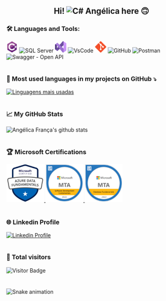 <div align="center">

## Hi! <img height="30" src="https://camo.githubusercontent.com/e8e7b06ecf583bc040eb60e44eb5b8e0ecc5421320a92929ce21522dbc34c891/68747470733a2f2f6d656469612e67697068792e636f6d2f6d656469612f6876524a434c467a6361737252346961377a2f67697068792e676966" title="C#" alt="C#" /> Angélica here 🙃 

</div>


### 🛠 Languages and Tools: <br>

<div align="left">
<img height="30" src="https://raw.githubusercontent.com/devicons/devicon/master/icons/csharp/csharp-original.svg" title="C#" alt="C#" />
<img width="30" height="30" src="https://github.com/angelicafranca94/angelicafranca94/blob/main/blob/logos/microsoft-sql-server.png" title="SQL Server" alt="SQL Server"/>
<img height="30" src="https://github.com/angelicafranca94/angelicafranca/blob/main/blob/logos/Microsoft_Visual_Studio_2022.png" title="VisualStudio" alt="VisualStudio" />
<img height="30" src="https://www.vectorlogo.zone/logos/visualstudio_code/visualstudio_code-icon.svg" title="VsCode" alt="VsCode">
<img height="30" width="30" src="https://raw.githubusercontent.com/devicons/devicon/master/icons/git/git-original.svg" alt="Git" title="Git"/>
<img height="30" src="https://www.vectorlogo.zone/logos/github/github-icon.svg" title="GitHub" alt="GitHub">
<img width="30" height="30" src="https://www.vectorlogo.zone/logos/getpostman/getpostman-icon.svg" title="Postman" alt="Postman" />
<img width="30" height="30" src="https://www.vectorlogo.zone/logos/openapis/openapis-icon.svg" title="Swagger - Open API" alt="Swagger - Open API" />
</div>

 #
 
### 🚀 Most used languages in my projects on GitHub ⤵

[![Linguagens mais usadas](https://github-readme-stats.vercel.app/api/top-langs/?username=angelicafranca94&theme=gruvbox&layout=compact&hide_title=true)](https://github.com/anuraghazra/github-readme-stats)

#

### 📈 My GitHub Stats 
![Angélica França's github stats](https://github-readme-stats.vercel.app/api?username=angelicafranca94&show_icons=true&theme=gruvbox&hide_title=true&hide=contribs,prs,issues)

 #

 ### 🏆 Microsoft Certifications
<div align="left">
<a href="https://www.credly.com/earner/earned/badge/a3253688-a851-47d3-8cfd-964cd5774d56">
<img height="100" src="https://github.com/angelicafranca94/angelicafranca/blob/main/blob/logos/azure-data-fundamentals-600x600.png" title="Azure Data Fundamentals-DP900" alt="Azure Data Fundamentals-DP900" />
</a>

<a href="https://www.credly.com/earner/earned/badge/e0c62a81-ee7b-424f-951b-8db385e8da1d">
<img height="100" src="https://github.com/angelicafranca94/angelicafranca/blob/main/blob/logos/MTA-Software_Development_Fundamentals-600x600.png" title="MTA: Software Development Fundamentals" alt="MTA: Software Development Fundamentals" />
</a>

<a href="https://www.credly.com/earner/earned/badge/ee0ca66d-31eb-4722-ad42-328a4286b207">
<img height="100" src="https://github.com/angelicafranca94/angelicafranca/blob/main/blob/logos/MTA-Database_Fundamentals-600x600.png" title="MTA: Database Fundamentals" alt="MTA: Database Fundamentals" />
</a>

</div>

#

### 🌐 Linkedin Profile
<a href="https://www.linkedin.com/in/angelicafranca1994/">
<img height="60" src="https://www.vectorlogo.zone/logos/linkedin/linkedin-icon.svg" title="Linkedin Profile" alt="Linkedin Profile" />
</a>

#

### 🚪 Total visitors</b></summary>

![Visitor Badge](https://visitor-badge.laobi.icu/badge?page_id=angelicafranca94.angelicafranca94)

#

![Snake animation](https://github.com/angelicafranca94/angelicafranca94/blob/main/blob/output/github-contribution-grid-snake.svg)
